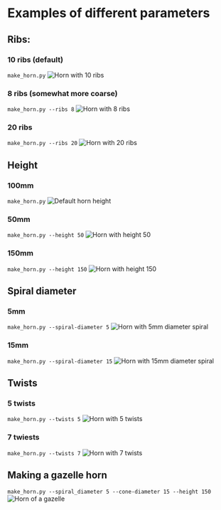 # Examples of different parameters

## Ribs:
### 10 ribs (default)
```make_horn.py```
![Horn with 10 ribs](horn_10_ribs.png)

### 8 ribs (somewhat more coarse)
```make_horn.py --ribs 8```
![Horn with 8 ribs](horn_8_ribs.png)

### 20 ribs
```make_horn.py --ribs 20```
![Horn with 20 ribs](horn_20_ribs.png)


##  Height
### 100mm
```make_horn.py```
![Default horn height](examples/horn3.png)

### 50mm
```make_horn.py --height 50```
![Horn with height 50](examples/horn_height_50.png)

### 150mm
```make_horn.py --height 150```
![Horn with height 150](examples/horn_height_150.png)

## Spiral diameter
### 5mm 
```make_horn.py --spiral-diameter 5```
![Horn with 5mm diameter spiral](examples/horn_05_spiral_dia.png)

### 15mm
```make_horn.py --spiral-diameter 15```
![Horn with 15mm diameter spiral](examples/horn_15_spiral_dia.png)

## Twists
### 5 twists
```make_horn.py --twists 5```
![Horn with 5 twists](examples/horn_5twists.png)

### 7 twiests
```make_horn.py --twists 7```
![Horn with 7 twists](examples/horn_7twists.png)

## Making a gazelle horn
```make_horn.py --spiral_diameter 5 --cone-diameter 15 --height 150```
![Horn of a gazelle](examples/horn_gazelle.png)
